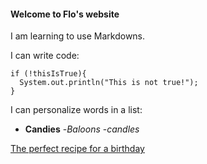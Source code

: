#### Welcome to Flo's website

I am learning to use Markdowns. 

I can write code: 

```
if (!thisIsTrue){
  System.out.println("This is not true!");
}
```

I can personalize words in a list:
- **Candies**
-_Baloons_
-*candles*

[The perfect recipe for a birthday](https://www.allrecipes.com/recipes/1523/holidays-and-events/events-and-gatherings/birthday-parties/) 




